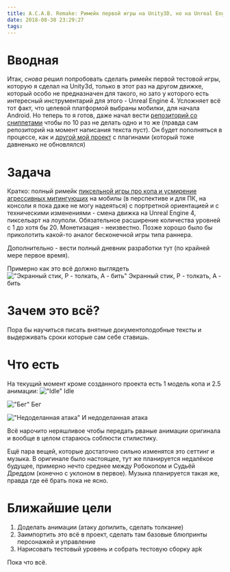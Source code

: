 ```yaml
---
title: A.C.A.B. Remake: Римейк первой игры на Unity3D, но на Unreal Engine 4 (Потому что почему бы и нет) (Попытка №2)
date: 2018-08-30 23:29:27
tags:
---
```

# Вводная
Итак, <i>снова</i> решил попробовать сделать римейк первой тестовой игры, которую я сделал на Unity3d, только в этот раз на другом движке, который особо не предназначен для такого, но зато у которого есть интересный инструментарий для этого - Unreal Engine 4. Усложняет всё тот факт, что целевой платформой выбраны мобилки, для начала Android. Но теперь то я готов, даже начал вести [репозиторий со сниппетами](http://github.com/c1tr00z/ue4_snippets) чтобы по 10 раз не делать одно и то же (правда сам репозиторий на момент написания текста пуст). Он будет пополняться в процессе, как и [другой мой проект](https://github.com/c1tr00z/ue4-plugins) с плагинами (который тоже давненько не обновлялся)

# Задача
Кратко: полный римейк [пиксельной игры про копа и усмирение агрессивных митингующих](/acab) на мобилы (в перспективе и для ПК, на консоли я пока даже не могу надеяться) с портретной ориентацией и с техническими изменениями - смена движка на Unreal Engine 4, пиксельарт на лоуполи. Обязательное расширение количества уровней с 1 до хотя бы 20. Монетизация - неизвестно. Позже хорошо было бы приколотить какой-то аналог бесконечной игры типа раннера.

Дополнительно - вести полный дневник разработки тут (по крайней мере первое время). 

Примерно как это всё должно выглядеть
!["Экранный стик, P - толкать, A - бить"](1.png)
Экранный стик, P - толкать, A - бить

# Зачем это всё?
Пора бы научиться писать внятные документоподобные тексты и выдерживать сроки которые сам себе ставишь.

# Что есть
На текущий момент кроме созданного проекта есть 1 модель копа и 2.5 анимации:
!["Idle"](2.gif)
Idle

!["Бег"](3.gif)
Бег

!["Недоделанная атака"](4.gif)
И недоделанная атака

Всё нарочито неряшливое чтобы передать рваные анимации оригинала и вообще в целом стараюсь соблюсти стилистику.

Ещё пара вещей, которые достаточно сильно изменятся это сеттинг и музыка. В оригинале было настоящее, тут же планируется недалёкое будущее, примерно нечто среднее между Робокопом и Судьёй Дреддом (конечно с уклоном в первое). Музыка планируется такая же, правда где её брать пока не ясно.

# Ближайшие цели
1. Доделать анимации (атаку допилить, сделать толкание)
2. Заимпортить это всё в проект, сделать там базовые блюпринты персонажей и управление
3. Нарисовать тестовый уровень и собрать тестовую сборку apk

Пока что всё.
